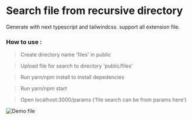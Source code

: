 # Search file from recursive directory

Generate with next typescript and tailwindcss. support all extension file.

### How to use :

> Create directory name 'files' in public

> Upload file for search to directory 'public/files'

> Run yarn/npm install to install depedencies

> Run yarn/npm start

> Open localhost:3000/params ('file search can be from params here')

![Demo file](demo_carifile.gif)
